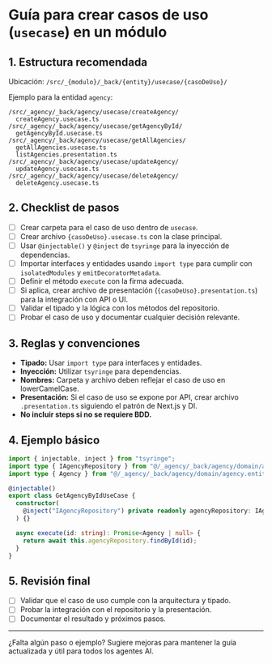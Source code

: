 # Guía para crear casos de uso (`usecase`) en un módulo

## 1. Estructura recomendada

Ubicación: `/src/_{modulo}/_back/{entity}/usecase/{casoDeUso}/`

Ejemplo para la entidad `agency`:
```
/src/_agency/_back/agency/usecase/createAgency/
  createAgency.usecase.ts
/src/_agency/_back/agency/usecase/getAgencyById/
  getAgencyById.usecase.ts
/src/_agency/_back/agency/usecase/getAllAgencies/
  getAllAgencies.usecase.ts
  listAgencies.presentation.ts
/src/_agency/_back/agency/usecase/updateAgency/
  updateAgency.usecase.ts
/src/_agency/_back/agency/usecase/deleteAgency/
  deleteAgency.usecase.ts
```

## 2. Checklist de pasos

- [ ] Crear carpeta para el caso de uso dentro de `usecase`.
- [ ] Crear archivo `{casoDeUso}.usecase.ts` con la clase principal.
- [ ] Usar `@injectable()` y `@inject` de `tsyringe` para la inyección de dependencias.
- [ ] Importar interfaces y entidades usando `import type` para cumplir con `isolatedModules` y `emitDecoratorMetadata`.
- [ ] Definir el método `execute` con la firma adecuada.
- [ ] Si aplica, crear archivo de presentación (`{casoDeUso}.presentation.ts`) para la integración con API o UI.
- [ ] Validar el tipado y la lógica con los métodos del repositorio.
- [ ] Probar el caso de uso y documentar cualquier decisión relevante.

## 3. Reglas y convenciones

- **Tipado:** Usar `import type` para interfaces y entidades.
- **Inyección:** Utilizar `tsyringe` para dependencias.
- **Nombres:** Carpeta y archivo deben reflejar el caso de uso en lowerCamelCase.
- **Presentación:** Si el caso de uso se expone por API, crear archivo `.presentation.ts` siguiendo el patrón de Next.js y DI.
- **No incluir steps si no se requiere BDD.**

## 4. Ejemplo básico

```typescript
import { injectable, inject } from "tsyringe";
import type { IAgencyRepository } from "@/_agency/_back/agency/domain/agency.repository.interface";
import type { Agency } from "@/_agency/_back/agency/domain/agency.entity";

@injectable()
export class GetAgencyByIdUseCase {
  constructor(
    @inject("IAgencyRepository") private readonly agencyRepository: IAgencyRepository
  ) {}

  async execute(id: string): Promise<Agency | null> {
    return await this.agencyRepository.findById(id);
  }
}
```

## 5. Revisión final

- [ ] Validar que el caso de uso cumple con la arquitectura y tipado.
- [ ] Probar la integración con el repositorio y la presentación.
- [ ] Documentar el resultado y próximos pasos.

---

¿Falta algún paso o ejemplo? Sugiere mejoras para mantener la guía actualizada y útil para todos los agentes AI.
